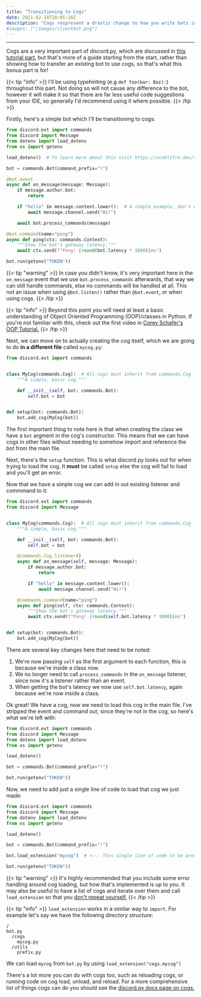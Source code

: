 ```yaml
---
title: "Transitioning to Cogs"
date: 2021-02-18T20:05:28Z
description: "Cogs respresent a drastic change to how you write bots in discord.py. As such it's important to know how to use them, and the differences between using cogs and not using them that may catch you out."
#images: ["/images/clientbot.png"]
---
```


---

Cogs are a very important part of discord.py, which are discussed in [this tutorial part](/tutorial/05-cogs), but that's more of a guide starting from the start, rather than showing how to transfer an existing bot to use cogs, so that's what this bonus part is for!

{{< tip "info" >}}
I'll be using typehinting (e.g `def foo(bar: Baz):`) throughout this part. Not doing so will not cause any difference to the bot, however it will make it so that there are far less useful code suggestions from your IDE, so generally I'd recommend using it where possible.
{{< /tip >}}

Firstly, here's a simple bot which I'll be transitioning to cogs:

```py
from discord.ext import commands
from discord import Message
from dotenv import load_dotenv
from os import getenv

load_dotenv()  # To learn more about this visit https://vcokltfre.dev/tips/tokens/

bot = commands.Bot(command_prefix="!")

@bot.event
async def on_message(message: Message):
    if message.author.bot:
        return

    if "hello" in message.content.lower():  # A simple example, don't want to get too complex
        await message.channel.send("Hi!")

    await bot.process_commands(message)

@bot.command(name="ping")
async def ping(ctx: commands.Context):
    """Show the bot's gateway latency."""
    await ctx.send(f"Pong! {round(bot.latency * 1000)}ms")

bot.run(getenv("TOKEN"))
```

{{< tip "warning" >}}
In case you didn't know, it's very important here in the `on_message` event that we use `bot.process_commands` afterwards, that way we can still handle commands, else no commands will be handled at all. This not an issue when using `@bot.listen()` rather than `@bot.event`, or when using cogs.
{{< /tip >}}

{{< tip "info" >}}
Beyond this point you will need at least a basic understanding of Object Oriented Programming (OOP)/classes in Python. If you're not familiar with this, check out the first video in [Corey Schafer's OOP Tutorial.](https://www.youtube.com/playlist?list=PL-osiE80TeTsqhIuOqKhwlXsIBIdSeYtc)
{{< /tip >}}

Next, we can move on to actually creating the cog itself, which we are going to do **in a different file** called `mycog.py`:

```py
from discord.ext import commands


class MyCog(commands.Cog):  # All cogs must inherit from commands.Cog
    """A simple, basic cog."""

    def __init__(self, bot: commands.Bot):
        self.bot = bot


def setup(bot: commands.Bot):
    bot.add_cog(MyCog(bot))
```

The first important thing to note here is that when creating the class we have a `bot` argment in the cog's constructor. This means that we can have cogs in other files without needing to somehow import and reference the bot from the main file.

Next, there's the `setup` function. This is what discord.py looks out for when trying to load the cog. It **must** be called `setup` else the cog will fail to load and you'll get an error.

Now that we have a simple cog we can add in out existing listener and commmand to it:

```py
from discord.ext import commands
from discord import Message


class MyCog(commands.Cog):  # All cogs must inherit from commands.Cog
    """A simple, basic cog."""

    def __init__(self, bot: commands.Bot):
        self.bot = bot

    @commands.Cog.listener()
    async def on_message(self, message: Message):
        if message.author.bot:
            return

        if "hello" in message.content.lower():
            await message.channel.send("Hi!")

    @commands.command(name="ping")
    async def ping(self, ctx: commands.Context):
        """Show the bot's gateway latency."""
        await ctx.send(f"Pong! {round(self.bot.latency * 1000)}ms")


def setup(bot: commands.Bot):
    bot.add_cog(MyCog(bot))
```

There are several key changes here that need to be noted:

1) We're now passing `self` as the first argument to each function, this is because we're inside a class now.
2) We no longer need to call `process_commands` in the `on_message` listener, since now it's a listener rather than an event.
3) When getting the bot's latency we now use `self.bot.latency`, again because we're now inside a class.

Ok great! We have a cog, now we need to load this cog in the main file. I've stripped the event and command out, since they're not in the cog, so here's what we're left with:

```py
from discord.ext import commands
from discord import Message
from dotenv import load_dotenv
from os import getenv

load_dotenv()

bot = commands.Bot(command_prefix="!")

bot.run(getenv("TOKEN"))
```

Now, we need to add just a single line of code to load that cog we just made:

```py
from discord.ext import commands
from discord import Message
from dotenv import load_dotenv
from os import getenv

load_dotenv()

bot = commands.Bot(command_prefix="!")

bot.load_extension("mycog")  # <--- This single line of code to be precise

bot.run(getenv("TOKEN"))
```

{{< tip "warning" >}}
It's highly recommended that you include some error handling around cog loading, but how that's implemented is up to you. It may also be useful to have a list of cogs and iterate over them and call `load_extension` so that you [don't repeat yourself.](https://en.wikipedia.org/wiki/Don%27t_repeat_yourself)
{{< /tip >}}

{{< tip "info" >}}
`load_extension` works in a similar way to `import`. For example let's say we have the following directory structure:
```
/
bot.py
  /cogs
    mycog.py
  /utils
    prefix.py
```
We can load `mycog` from `bot.py` by using `load_extension("cogs.mycog")`

There's a lot more you can do with cogs too, such as reloading cogs, or running code on cog load, unload, and reload. For a more comprehensive list of things cogs can do you should see the [discord.py docs page on cogs.](https://discordpy.readthedocs.io/en/latest/ext/commands/cogs.html)
